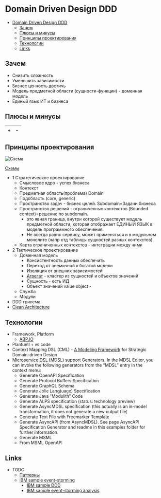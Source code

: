 # Domain Driven Design DDD

- [Domain Driven Design DDD](#domain-driven-design-ddd)
  - [Зачем](#зачем)
  - [Плюсы и минусы](#плюсы-и-минусы)
  - [Принципы проектирования](#принципы-проектирования)
  - [Технологии](#технологии)
  - [Links](#links)

## Зачем

- Снизить сложность
- Уменьшить зависимости
- Бизнес ценность достичь
- Модель предметной области (сущности-функции) - доменная модель
- Единый язык ИТ и бизнеса

## Плюсы и минусы

| + | - |
| - | - |

## Принципы проектирования

![Схема](http://www.plantuml.com/plantuml/proxy?cache=no&src=https://raw.githubusercontent.com/daemon110282/daemon110282.github.io/daemon110282-patch-1/ddd.puml)

[Схемы](https://docs.google.com/document/d/1qgHu49LneU_iNi3YmPLc1NHSVfH-BvONdOyjg5DE8Xs/edit?usp=sharing)

- 1 Стратегическое проектирование
  - Смысловое ядро - успех бизнеса
  - Контекст
  - Предметная область(проблема) Domain
  - Подобласть (core, generic)
  - Пространство задач - бизнес целей. Subdomain=Задачи бизнеса
  - Пространство решений - ограниченных контекстов (Bounded context)=решение по subdomain.
    - это явная граница, внутри которой существует модель предметной области, которая отображает ЕДИНЫЙ ЯЗЫК в модель программного обеспечения.
    - Не всегда равно сервису, может применяться и в модульном монолите (напр отд таблицы сущностей разных контекстов).
  - Карта ограниченных контекстов - интеграции между ними
- 2 Тактическое проектирование
  - Доменная модель
    - Консистентность данных обеспечить
    - Переход от анемичной к богатой модели
    - Изоляция от внешних зависимостей
    - [Агрегат](https://habr.com/ru/company/nix/blog/321686/) - кластер из сущностей и объектов значений
    - Сущность - есть ИД
    - Объект значений value object -
  - Служба
  - Модули
- DDD трилема
- [Clean Architecture](clean.architecture.md)

## Технологии

- Framework, Platform
  - [ABP.IO](../../technology/framework/abp.md)
- Plantuml + vs code
- Context Mapping DSL (CML) - [A Modeling Framework](https://contextmapper.org/) for Strategic Domain-driven Design
- [Microservice DSL (MDSL)](https://github.com/Microservice-API-Patterns/MDSL-Specification) support Generators. In the MDSL Editor, you can invoke the following generators from the “MDSL” entry in the context menu:
  - Generate OpenAPI Specification
  - Generate Protocol Buffers Specification
  - Generate GraphQL Schema
  - Generate Jolie Lang(uage) Specification
  - Generate Java “Modulith” Code
  - Generate ALPS specification (status: technology preview)
  - Generate AsyncMDSL specification (this actually is an in-model transformation, it does not generate a new output file)
  - Generate Text File with Freemarker Template
  - Generate AsyncAPI (from AsyncMDSL). See page AsyncAPI Specification Generator and readme in this examples folder for further information.
  - Generate MSML
  - From MSML OpenAPI

## Links

- TODO
  - [Паттерны](https://github.com/Sairyss/domain-driven-hexagon)
  - [IBM sample event-storming](https://www.ibm.com/cloud/architecture/architecture/practices/event-storming-methodology-architecture/)
    - [IBM sample DDD](https://ibm-cloud-architecture.github.io/refarch-kc/implementation/domain-driven-design/)
    - [IBM sample event-storming analysis](https://ibm-cloud-architecture.github.io/refarch-kc/implementation/event-storming-analysis/)
